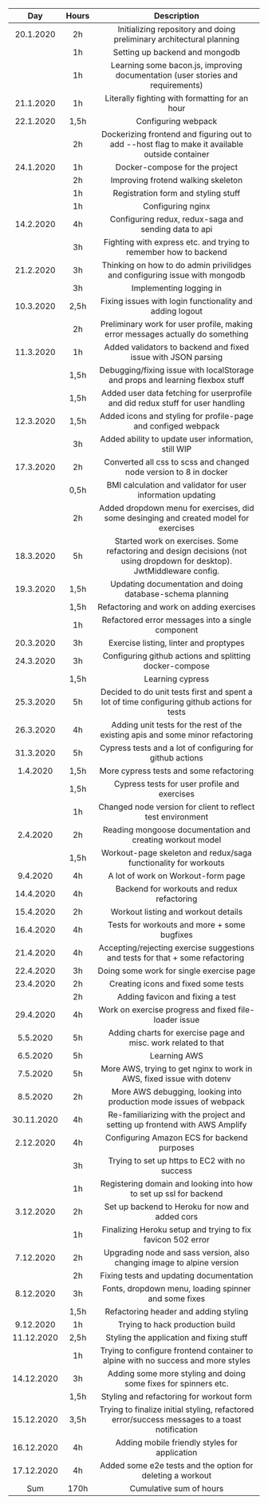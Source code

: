 | Day       | Hours| Description  |
| :-------: |:----:| :-----------:|
| 20.1.2020 | 2h   | Initializing repository and doing preliminary architectural planning |
|           | 1h   | Setting up backend and mongodb |
|           | 1h   | Learning some bacon.js, improving documentation (user stories and requirements) |
| 21.1.2020 | 1h   | Literally fighting with formatting for an hour |
| 22.1.2020 | 1,5h | Configuring webpack |
|           | 2h   | Dockerizing frontend and figuring out to add --host flag to make it available outside container |
| 24.1.2020 | 1h   | Docker-compose for the project |
|           | 2h   | Improving frotend walking skeleton |
|           | 1h   | Registration form and styling stuff |
|           | 1h   | Configuring nginx |
| 14.2.2020 | 4h   | Configuring redux, redux-saga and sending data to api |
|           | 3h   | Fighting with express etc. and trying to remember how to backend |
| 21.2.2020 | 3h   | Thinking on how to do admin privilidges and configuring issue with mongodb |
|           | 3h   | Implementing logging in |
| 10.3.2020 | 2,5h | Fixing issues with login functionality and adding logout |
|           | 2h   | Preliminary work for user profile, making error messages actually do something |
| 11.3.2020 | 1h   | Added validators to backend and fixed issue with JSON parsing |
|           | 1,5h | Debugging/fixing issue with localStorage and props and learning flexbox stuff |
|           | 1,5h | Added user data fetching for userprofile and did redux stuff for user handling |
| 12.3.2020 | 1,5h | Added icons and styling for profile-page and configed webpack |
|           | 3h   | Added ability to update user information, still WIP |
| 17.3.2020 | 2h   | Converted all css to scss and changed node version to 8 in docker |
|           | 0,5h | BMI calculation and validator for user information updating |
|           | 2h   | Added dropdown menu for exercises, did some desinging and created model for exercises |
| 18.3.2020 | 5h   | Started work on exercises. Some refactoring and design decisions (not using dropdown for desktop). JwtMiddleware config.|
| 19.3.2020 | 1,5h | Updating documentation and doing database-schema planning |
|           | 1,5h | Refactoring and work on adding exercises |
|           | 1h   | Refactored error messages into a single component |
| 20.3.2020 | 3h   | Exercise listing, linter and proptypes |
| 24.3.2020 | 3h   | Configuring github actions and splitting docker-compose |
|           | 1,5h | Learning cypress |
| 25.3.2020 | 5h   | Decided to do unit tests first and spent a lot of time configuring github actions for tests |
| 26.3.2020 | 4h   | Adding unit tests for the rest of the existing apis and some minor refactoring |
| 31.3.2020 | 5h   | Cypress tests and a lot of configuring for github actions |
| 1.4.2020  | 1,5h | More cypress tests and some refactoring |
|           | 1,5h | Cypress tests for user profile and exercises |
|           | 1h   | Changed node version for client to reflect test environment |
| 2.4.2020  | 2h   | Reading mongoose documentation and creating workout model |
|           | 1,5h | Workout-page skeleton and redux/saga functionality for workouts |
| 9.4.2020  | 4h   | A lot of work on Workout-form page |
| 14.4.2020 | 4h   | Backend for workouts and redux refactoring |
| 15.4.2020 | 2h   | Workout listing and workout details |
| 16.4.2020 | 4h   | Tests for workouts and more + some bugfixes |
| 21.4.2020 | 4h   | Accepting/rejecting exercise suggestions and tests for that + some refactoring |
| 22.4.2020 | 3h   | Doing some work for single exercise page |
| 23.4.2020 | 2h   | Creating icons and fixed some tests |
|           | 2h   | Adding favicon and fixing a test |
| 29.4.2020 | 4h   | Work on exercise progress and fixed file-loader issue |
| 5.5.2020  | 5h   | Adding charts for exercise page and misc. work related to that |
| 6.5.2020  | 5h   | Learning AWS |
| 7.5.2020  | 5h   | More AWS, trying to get nginx to work in AWS, fixed issue with dotenv |
| 8.5.2020  | 2h   | More AWS debugging, looking into production mode issues of webpack |
| 30.11.2020| 4h   | Re-familiarizing with the project and setting up frontend with AWS Amplify |
| 2.12.2020 | 4h   | Configuring Amazon ECS for backend purposes |
|           | 3h   | Trying to set up https to EC2 with no success |
|           | 1h   | Registering domain and looking into how to set up ssl for backend |
| 3.12.2020 | 2h   | Set up backend to Heroku for now and added cors |
|           | 1h   | Finalizing Heroku setup and trying to fix favicon 502 error |
| 7.12.2020 | 2h   | Upgrading node and sass version, also changing image to alpine version |
|           | 2h   | Fixing tests and updating documentation |
| 8.12.2020 | 3h   | Fonts, dropdown menu, loading spinner and some fixes |
|           | 1,5h | Refactoring header and adding styling |
| 9.12.2020 | 1h   | Trying to hack production build |
| 11.12.2020| 2,5h | Styling the application and fixing stuff |
|           | 1h   | Trying to configure frontend container to alpine with no success and more styles |
| 14.12.2020| 3h   | Adding some more styling and doing some fixes for spinners etc. |
|           | 1,5h | Styling and refactoring for workout form |
| 15.12.2020| 3,5h | Trying to finalize initial styling, refactored error/success messages to a toast notification |
| 16.12.2020| 4h   | Adding mobile friendly styles for application |
| 17.12.2020| 4h   | Added some e2e tests and the option for deleting a workout |
| Sum       | 170h | Cumulative sum of hours |
